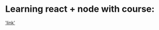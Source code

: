 # Learning react + node with course:

['link'](https://www.udemy.com/course/react-nodejs-express-mongodb-the-mern-fullstack-guid)
